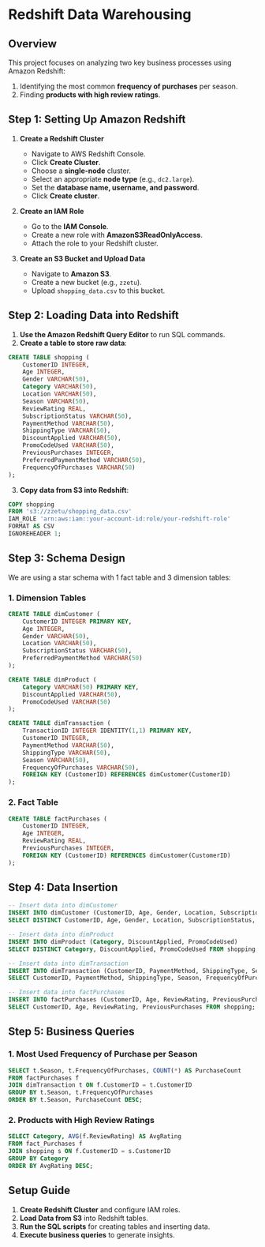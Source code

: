 
# Redshift Data Warehousing

## Overview
This project focuses on analyzing two key business processes using Amazon Redshift:
1. Identifying the most common **frequency of purchases** per season.
2. Finding **products with high review ratings**.

## Step 1: Setting Up Amazon Redshift
1. **Create a Redshift Cluster**
   - Navigate to AWS Redshift Console.
   - Click **Create Cluster**.
   - Choose a **single-node** cluster.
   - Select an appropriate **node type** (e.g., `dc2.large`).
   - Set the **database name, username, and password**.
   - Click **Create cluster**.

2. **Create an IAM Role**
   - Go to the **IAM Console**.
   - Create a new role with **AmazonS3ReadOnlyAccess**.
   - Attach the role to your Redshift cluster.

3. **Create an S3 Bucket and Upload Data**
   - Navigate to **Amazon S3**.
   - Create a new bucket (e.g., `zzetu`).
   - Upload `shopping_data.csv` to this bucket.

## Step 2: Loading Data into Redshift
1. **Use the Amazon Redshift Query Editor** to run SQL commands.
2. **Create a table to store raw data**:
```sql
CREATE TABLE shopping (
    CustomerID INTEGER,
    Age INTEGER,
    Gender VARCHAR(50),
    Category VARCHAR(50),
    Location VARCHAR(50),
    Season VARCHAR(50),
    ReviewRating REAL,
    SubscriptionStatus VARCHAR(50),
    PaymentMethod VARCHAR(50),
    ShippingType VARCHAR(50),
    DiscountApplied VARCHAR(50),
    PromoCodeUsed VARCHAR(50),
    PreviousPurchases INTEGER,
    PreferredPaymentMethod VARCHAR(50),
    FrequencyOfPurchases VARCHAR(50)
);
```
3. **Copy data from S3 into Redshift**:
```sql
COPY shopping
FROM 's3://zzetu/shopping_data.csv'
IAM_ROLE 'arn:aws:iam::your-account-id:role/your-redshift-role'
FORMAT AS CSV
IGNOREHEADER 1;
```

## Step 3: Schema Design
We are using a star schema with 1 fact table and 3 dimension tables:

### **1. Dimension Tables**
```sql
CREATE TABLE dimCustomer (
    CustomerID INTEGER PRIMARY KEY,
    Age INTEGER,
    Gender VARCHAR(50),
    Location VARCHAR(50),
    SubscriptionStatus VARCHAR(50),
    PreferredPaymentMethod VARCHAR(50)
);

CREATE TABLE dimProduct (
    Category VARCHAR(50) PRIMARY KEY,
    DiscountApplied VARCHAR(50),
    PromoCodeUsed VARCHAR(50)
);

CREATE TABLE dimTransaction (
    TransactionID INTEGER IDENTITY(1,1) PRIMARY KEY,
    CustomerID INTEGER,
    PaymentMethod VARCHAR(50),
    ShippingType VARCHAR(50),
    Season VARCHAR(50),
    FrequencyOfPurchases VARCHAR(50),
    FOREIGN KEY (CustomerID) REFERENCES dimCustomer(CustomerID)
);
```

### **2. Fact Table**
```sql
CREATE TABLE factPurchases (
    CustomerID INTEGER,
    Age INTEGER,
    ReviewRating REAL,
    PreviousPurchases INTEGER,
    FOREIGN KEY (CustomerID) REFERENCES dimCustomer(CustomerID)
);
```

## Step 4: Data Insertion
```sql
-- Insert data into dimCustomer
INSERT INTO dimCustomer (CustomerID, Age, Gender, Location, SubscriptionStatus, PreferredPaymentMethod)
SELECT DISTINCT CustomerID, Age, Gender, Location, SubscriptionStatus, PreferredPaymentMethod FROM shopping;

-- Insert data into dimProduct
INSERT INTO dimProduct (Category, DiscountApplied, PromoCodeUsed)
SELECT DISTINCT Category, DiscountApplied, PromoCodeUsed FROM shopping;

-- Insert data into dimTransaction
INSERT INTO dimTransaction (CustomerID, PaymentMethod, ShippingType, Season, FrequencyOfPurchases)
SELECT CustomerID, PaymentMethod, ShippingType, Season, FrequencyOfPurchases FROM shopping;

-- Insert data into factPurchases
INSERT INTO factPurchases (CustomerID, Age, ReviewRating, PreviousPurchases)
SELECT CustomerID, Age, ReviewRating, PreviousPurchases FROM shopping;
```

## Step 5: Business Queries
### **1. Most Used Frequency of Purchase per Season**
```sql
SELECT t.Season, t.FrequencyOfPurchases, COUNT(*) AS PurchaseCount
FROM factPurchases f
JOIN dimTransaction t ON f.CustomerID = t.CustomerID
GROUP BY t.Season, t.FrequencyOfPurchases
ORDER BY t.Season, PurchaseCount DESC;
```

### **2. Products with High Review Ratings**
```sql
SELECT Category, AVG(f.ReviewRating) AS AvgRating
FROM fact_Purchases f
JOIN shopping s ON f.CustomerID = s.CustomerID
GROUP BY Category
ORDER BY AvgRating DESC;
```


## Setup Guide
1. **Create Redshift Cluster** and configure IAM roles.
2. **Load Data from S3** into Redshift tables.
3. **Run the SQL scripts** for creating tables and inserting data.
4. **Execute business queries** to generate insights.



